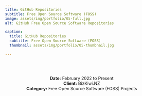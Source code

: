 ```yaml
---
title: GitHub Repositories
subtitle: Free Open Source Software (FOSS)
image: assets/img/portfolio/05-full.jpg
alt: GitHub Free Open Source Software Repositories

caption:
  title: GitHub Repositories
  subtitle: Free Open Source Software (FOSS)
  thumbnail: assets/img/portfolio/05-thumbnail.jpg
  
---
```

<br/><br />

<!--{:.list-inline}-->
<div style="width:100%;text-align:center;">
<strong>Date:</strong> February 2022 to Present<br />
<strong>Client:</strong> BizKiwi.NZ<br />
<strong>Category:</strong> Free Open Source Software (FOSS) Projects<br />
</div>